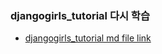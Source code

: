 ### djangogirls_tutorial 다시 학습
- [djangogirls_tutorial md file link](https://github.com/JEONGSUJI/TIL/blob/master/Django/Djangogirls_tutorial.md)
